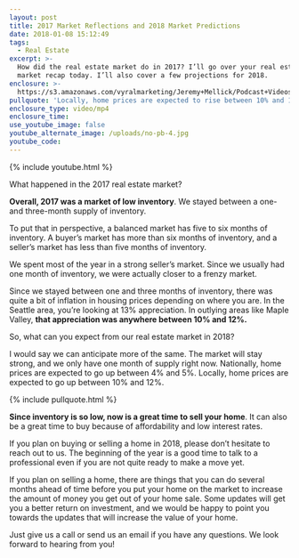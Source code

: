 ```yaml
---
layout: post
title: 2017 Market Reflections and 2018 Market Predictions
date: 2018-01-08 15:12:49
tags:
  - Real Estate
excerpt: >-
  How did the real estate market do in 2017? I’ll go over your real estate
  market recap today. I’ll also cover a few projections for 2018.
enclosure: >-
  https://s3.amazonaws.com/vyralmarketing/Jeremy+Mellick/Podcast+Videos/Excel+Real+Estate+Experts-+2017+Market+Reflections+and+2018+Market+Predictions.mp4
pullquote: 'Locally, home prices are expected to rise between 10% and 12% in 2018.'
enclosure_type: video/mp4
enclosure_time:
use_youtube_image: false
youtube_alternate_image: /uploads/no-pb-4.jpg
youtube_code:
---
```



{% include youtube.html %}

What happened in the 2017 real estate market?

**Overall, 2017 was a market of low inventory**. We stayed between a one- and three-month supply of inventory.

To put that in perspective, a balanced market has five to six months of inventory. A buyer’s market has more than six months of inventory, and a seller’s market has less than five months of inventory.

We spent most of the year in a strong seller’s market. Since we usually had one month of inventory, we were actually closer to a frenzy market.

Since we stayed between one and three months of inventory, there was quite a bit of inflation in housing prices depending on where you are. In the Seattle area, you’re looking at 13% appreciation. In outlying areas like Maple Valley, **that appreciation was anywhere between 10% and 12%.**

So, what can you expect from our real estate market in 2018?

I would say we can anticipate more of the same. The market will stay strong, and we only have one month of supply right now. Nationally, home prices are expected to go up between 4% and 5%. Locally, home prices are expected to go up between 10% and 12%.

{% include pullquote.html %}

**Since inventory is so low, now is a great time to sell your home**. It can also be a great time to buy because of affordability and low interest rates.

If you plan on buying or selling a home in 2018, please don’t hesitate to reach out to us. The beginning of the year is a good time to talk to a professional even if you are not quite ready to make a move yet.

If you plan on selling a home, there are things that you can do several months ahead of time before you put your home on the market to increase the amount of money you get out of your home sale. Some updates will get you a better return on investment, and we would be happy to point you towards the updates that will increase the value of your home.

Just give us a call or send us an email if you have any questions. We look forward to hearing from you!